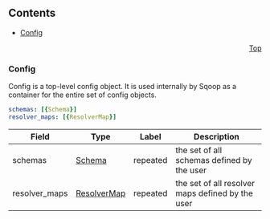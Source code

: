 <a name="top"></a>

## Contents
  - [Config](#sqoop.api.v1.Config)



<a name="config"></a>
<p align="right"><a href="#top">Top</a></p>




<a name="sqoop.api.v1.Config"></a>

### Config
Config is a top-level config object. It is used internally by Sqoop as a container for the entire set of config objects.


```yaml
schemas: [{Schema}]
resolver_maps: [{ResolverMap}]

```
| Field | Type | Label | Description |
| ----- | ---- | ----- | ----------- |
| schemas | [Schema](schema.md#sqoop.api.v1.Schema) | repeated | the set of all schemas defined by the user |
| resolver_maps | [ResolverMap](resolver_map.md#sqoop.api.v1.ResolverMap) | repeated | the set of all resolver maps defined by the user |





 

 

 

